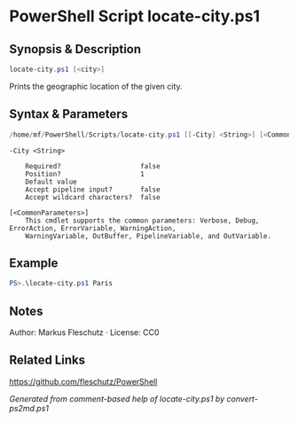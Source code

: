 # PowerShell Script locate-city.ps1

## Synopsis & Description
```powershell
locate-city.ps1 [<city>]
```

Prints the geographic location of the given city.

## Syntax & Parameters
```powershell
/home/mf/PowerShell/Scripts/locate-city.ps1 [[-City] <String>] [<CommonParameters>]
```

```
-City <String>
    
    Required?                    false
    Position?                    1
    Default value                
    Accept pipeline input?       false
    Accept wildcard characters?  false
```

```
[<CommonParameters>]
    This cmdlet supports the common parameters: Verbose, Debug, ErrorAction, ErrorVariable, WarningAction, 
    WarningVariable, OutBuffer, PipelineVariable, and OutVariable.
```

## Example
```powershell
PS>.\locate-city.ps1 Paris
```


## Notes
Author: Markus Fleschutz · License: CC0

## Related Links
https://github.com/fleschutz/PowerShell

*Generated from comment-based help of locate-city.ps1 by convert-ps2md.ps1*

